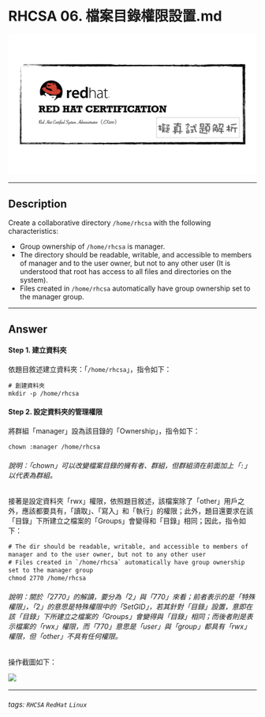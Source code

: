 # RHCSA 06. 檔案目錄權限設置.md

![](https://github.com/rickbsr/Certification-RedHat-RHCSA/blob/main/pics/redhat-rhcsa.png?raw=true)

---

## Description

Create a collaborative directory `/home/rhcsa` with the following characteristics:

- Group ownership of `/home/rhcsa` is manager.
- The directory should be readable, writable, and accessible to members of manager and to the user owner, but not to any other user (It is understood that root has access to all files and directories on the system).
- Files created in `/home/rhcsa` automatically have group ownership set to the manager group.

---

## Answer

#### Step 1. 建立資料夾

依題目敘述建立資料夾：「`/home/rhcsa`」，指令如下：

```shell
# 創建資料夾
mkdir -p /home/rhcsa
```

#### Step 2. 設定資料夾的管理權限

將群組「manager」設為該目錄的「Ownership」，指令如下：

```shell
chown :manager /home/rhcsa
```

###### 說明：「chown」可以改變檔案目錄的擁有者、群組，但群組須在前面加上「`:`」以代表為群組。

接著是設定資料夾「rwx」權限，依照題目敘述，該檔案除了「other」用戶之外，應該都要具有，「讀取」、「寫入」和「執行」的權限；此外，題目還要求在該「目錄」下所建立之檔案的「Groups」會變得和「目錄」相同；因此，指令如下：

```shell
# The dir should be readable, writable, and accessible to members of manager and to the user owner, but not to any other user
# Files created in `/home/rhcsa` automatically have group ownership set to the manager group
chmod 2770 /home/rhcsa
```

###### 說明：關於「2770」的解讀，要分為「2」與「770」來看；前者表示的是「特殊權限」，「2」的意思是特殊權限中的「SetGID」，若其針對「目錄」設置，意即在該「目錄」下所建立之檔案的「Groups」會變得與「目錄」相同；而後者則是表示檔案的「rwx」權限，而「770」意思是「user」與「group」都具有「rwx」權限，但「other」不具有任何權限。

操作截圖如下：

![](https://github.com/rickbsr/Certification-RedHat-RHCSA/blob/main/pics/q05_chmod_rhcsa.png?raw=true)

---

###### tags: `RHCSA` `RedHat` `Linux`